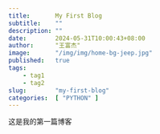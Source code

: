 ```yaml
---
title:       My First Blog
subtitle:    ""
description: ""
date:        2024-05-31T10:00:43+08:00
author:      "王富杰"
image:       "/img/img/home-bg-jeep.jpg"
published:   true
tags:
    - tag1
    - tag2
slug:        "my-first-blog"
categories:  [ "PYTHON" ]
---
```

这是我的第一篇博客
